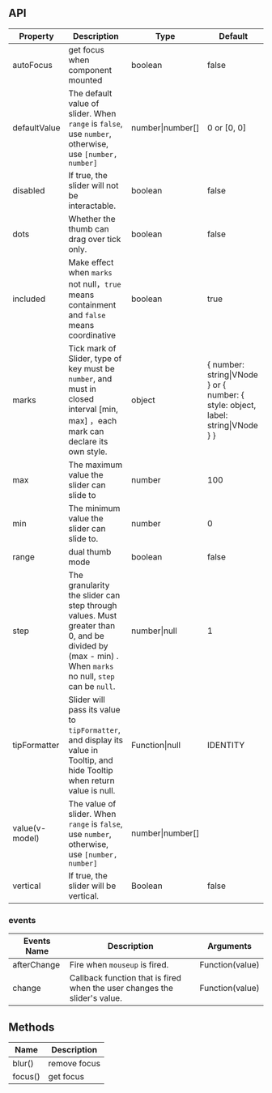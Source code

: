 ## API

| Property | Description | Type | Default |
| -------- | ----------- | ---- | ------- |
| autoFocus | get focus when component mounted | boolean | false |
| defaultValue | The default value of slider. When `range` is `false`, use `number`, otherwise, use `[number, number]` | number\|number\[] | 0 or [0, 0] |
| disabled | If true, the slider will not be interactable. | boolean | false |
| dots | Whether the thumb can drag over tick only. | boolean | false |
| included | Make effect when `marks` not null，`true` means containment and `false` means coordinative | boolean | true |
| marks | Tick mark of Slider, type of key must be `number`, and must in closed interval [min, max] ，each mark can declare its own style. | object | { number: string\|VNode } or { number: { style: object, label: string\|VNode } } |
| max | The maximum value the slider can slide to | number | 100 |
| min | The minimum value the slider can slide to. | number | 0 |
| range | dual thumb mode | boolean | false |
| step | The granularity the slider can step through values. Must greater than 0, and be divided by (max - min) . When  `marks` no null, `step` can be `null`. | number\|null | 1 |
| tipFormatter | Slider will pass its value to `tipFormatter`, and display its value in Tooltip, and hide Tooltip when return value is null. | Function\|null | IDENTITY |
| value(v-model) | The value of slider. When `range` is `false`, use `number`, otherwise, use `[number, number]` | number\|number\[] |  |
| vertical | If true, the slider will be vertical. | Boolean | false |


### events
| Events Name | Description | Arguments |
| --- | --- | --- |
| afterChange | Fire when  `mouseup` is fired. | Function(value) | NOOP |
| change | Callback function that is fired when the user changes the slider's value. | Function(value) | NOOP |

## Methods

| Name | Description |
| ---- | ----------- |
| blur() | remove focus |
| focus() | get focus |
